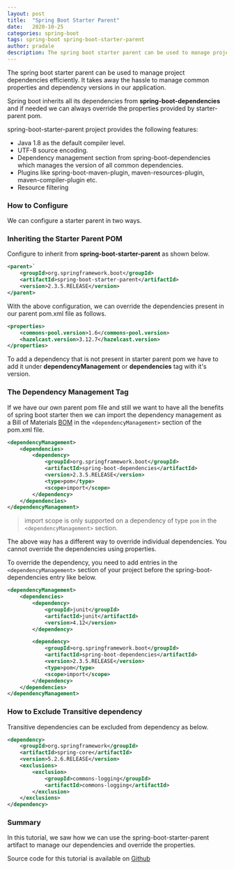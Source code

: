 ```yaml
---
layout: post
title:  "Spring Boot Starter Parent"
date:   2020-10-25
categories: spring-boot
tags: spring-boot spring-boot-starter-parent
author: pradale
description: The spring boot starter parent can be used to manage project dependencies efficiently. It takes away the hassle to manage common properties and dependency versions in our application. 
---
```

The spring boot starter parent can be used to manage project dependencies efficiently. It takes away the hassle to manage common properties and dependency versions in our application.

Spring boot inherits all its dependencies from **spring-boot-dependencies** and if needed we can always override the properties provided by starter-parent pom.

spring-boot-starter-parent project provides the following features:
* Java 1.8 as the default compiler level.
* UTF-8 source encoding.
* Dependency management section from spring-boot-dependencies which manages the version of all common dependencies.
* Plugins like spring-boot-maven-plugin, maven-resources-plugin, maven-compiler-plugin etc.
* Resource filtering

### How to Configure
We can configure a starter parent in two ways.

### Inheriting the Starter Parent POM

Configure to inherit from **spring-boot-starter-parent** as shown below.
```xml
<parent>`
	<groupId>org.springframework.boot</groupId>
	<artifactId>spring-boot-starter-parent</artifactId>
	<version>2.3.5.RELEASE</version>
</parent>
```

With the above configuration, we can override the dependencies present in our parent pom.xml file as follows.

```xml
<properties>
	<commons-pool.version>1.6</commons-pool.version>
	<hazelcast.version>3.12.7</hazelcast.version>
</properties>
```
To add a dependency that is not present in starter parent pom we have to add it under **dependencyManagement** or **dependencies** tag with it's version.

### The Dependency Management Tag
If we have our own parent pom file and still we want to have all the benefits of spring boot starter then we can import the dependency management as a Bill of Materials [BOM](https://maven.apache.org/guides/introduction/introduction-to-dependency-mechanism.html#importing-dependencies) in the `<dependencyManagement>` section of the pom.xml file.
```xml
<dependencyManagement>
	<dependencies>
		<dependency>
			<groupId>org.springframework.boot</groupId>
			<artifactId>spring-boot-dependencies</artifactId>
			<version>2.3.5.RELEASE</version>
			<type>pom</type>
			<scope>import</scope>
		</dependency>
	</dependencies>
</dependencyManagement>
```
>import scope is only supported on a dependency of type `pom` in the `<dependencyManagement>` section.

The above way has a different way to override individual dependencies. You cannot override the dependencies using properties. 

To override the dependency, you need to add entries in the `<dependencyManagement>` section of your project before the spring-boot-dependencies entry like below.

```xml
<dependencyManagement>
    <dependencies>
        <dependency>
            <groupId>junit</groupId>
            <artifactId>junit</artifactId>
            <version>4.12</version>
        </dependency>

        <dependency>
            <groupId>org.springframework.boot</groupId>
            <artifactId>spring-boot-dependencies</artifactId>
            <version>2.3.5.RELEASE</version>
            <type>pom</type>
            <scope>import</scope>
        </dependency>
    </dependencies>
</dependencyManagement>
```
### How to Exclude Transitive dependency
Transitive dependencies can be excluded from dependency as below.
```xml
<dependency>  
	<groupId>org.springframework</groupId>
	<artifactId>spring-core</artifactId>  
	<version>5.2.6.RELEASE</version>  
	<exclusions>  
		<exclusion>  
			<groupId>commons-logging</groupId>
			<artifactId>commons-logging</artifactId> 
		</exclusion>
	</exclusions>  
</dependency>
```
### Summary
In this tutorial, we saw how we can use the spring-boot-starter-parent artifact to manage our dependencies and override the properties.

Source code for this tutorial is available on [Github](https://github.com/pradeepkudale/pradale-tutorials/tree/main/spring-boot/spring-boot-starter-parent)
